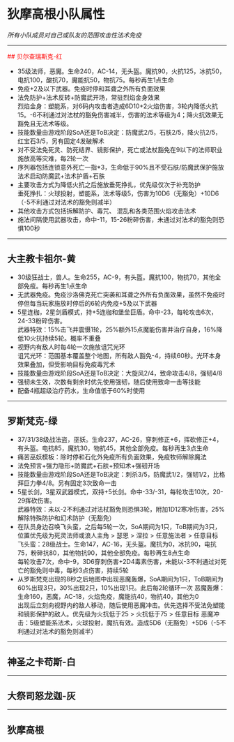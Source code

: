 # 狄摩高根小队属性  

*所有小队成员对自己或队友的范围攻击性法术免疫*

---

<font color=red>## 贝尔查瑞斯克-红</font>
- 35级法师，恶魔。生命240，AC-14，无头盔。魔抗90，火抗125，冰抗50，电抗100，酸抗70，魔能抗50，物抗75。每秒再生1点生命
- 免疫+2及以下武器。免疫时停和耳聋之外所有负面效果
- 法免防护+法术反转+防魔武开场，常驻烈焰金身效果  
  烈焰金身：塑能系，对6码内攻击者造成6D10+2火焰伤害，3轮内降低火抗15。-6不利通过对法杖的豁免伤害减半，伤害的法术等级为4；降火抗效果无豁免且无法术等级。
- 技能数量由游戏阶段SoA还是ToB决定：防魔武2/5，石肤2/5，降火抗2/5，红宝石3/5，另有固定4发破解术
- 对不受法免死灵、防死结界、镜影保护，死亡或法杖豁免在9以下的法师职业施放高等灾难，每2轮一次
- 序列器包括连锁意外死亡一指*3，生命低于90%且不受石肤/防魔武保护施放法术启动防魔武+法术护盾+石肤
- 主要攻击方式为降低火抗之后施放垂死挣扎，优先级仅次于补充防护  
  垂死挣扎：火球投射，塑能系，法术等级5，伤害为10D6（无豁免）+10D6（-5不利通过对法术的豁免则减半）
- 其他攻击方式包括拆解防护、毒咒、 混乱和各类范围火焰攻击法术
- 施法间隔使用武器攻击，命中-11，15-26粉碎伤害，未通过对法术的豁免则恐惧100秒
---

## 大主教卡祖尔-黄
- 30级狂战士，兽人。生命255，AC-9，有头盔。魔抗100，物抗70，其他全部免疫。每秒再生1点生命
- 无武器免疫。免疫沙洛佛克死亡突袭和耳聋之外所有负面效果，虽然不免疫时停但每当玩家施放时停后的6轮内免疫+5及以下武器
- 5星连枷，2星剑盾模式，持+5连枷和堡垒巨盾。命中-23，每轮攻击6次，24-33粉碎伤害。  
  武器特效：15%击飞并震慑1轮，25%额外15点魔能伤害并治疗自身，16%降低10火抗持续5轮。概率不重叠
- 视野内有敌人时每4轮一次施放诅咒光环  
  诅咒光环：范围基本覆盖整个地图，所有敌人豁免-4，持续60秒。光环本身效果叠加，但受影响目标免疫毒咒术
- 技能数量由游戏阶段SoA还是ToB决定：大旋风2/4，致命攻击4/8，强韧4/8
- 强韧未生效，次数有剩余时优先使用强韧，随后使用致命一击等技能
- 配备4瓶超级治疗药水，生命值低于60%时使用
---

## 罗斯梵克-绿
- 37/31/38级战法盗，巫妖。生命237，AC-26，穿刺修正+6，挥砍修正+4，有头盔。电抗85，魔抗30，物抗45，其他全部免疫。每秒再生3点生命
- 痛苦巫妖模板：除时停和石化外免疫所有负面效果，免疫牧师解除魔法
- 法免预言+强力隐形+防魔武+石肤+预知术+强韧开场
- 技能数量由游戏阶段SoA还是ToB决定：刺杀3/5，防魔武1/2，强韧1/2，比格拜巨力拳4/8。另有固定3次致命一击
- 5星长剑，3星双武器模式，双持+5长剑。命中-33/-31，每轮攻击10次，20-29挥砍伤害。  
  武器特效：未以-2不利通过对法杖豁免则恐惧3轮，附加1D12寒冷伤害，25%解除特殊防护和幻术防护（无豁免）
- 在队员身边召唤飞头蛮，之后每5轮一次，SoA期间为1只，ToB期间为3只，位置优先级为死灵法师或浪人主角 > 瑟恩 > 涅拉 > 任意施法者 > 任意目标   
  飞头蛮：28级战士。生命147，AC-16，无头盔。魔抗为0，冰抗90，电抗75，粉碎抗80，其他物抗90，其他全部免疫。每秒再生8点生命  
  每轮攻击7次，命中-9，3D6穿刺伤害+2D4毒素伤害，未能以-3不利通过对死亡的豁免则中毒，每秒3点伤害，持续5轮
- 从罗斯梵克出现的8秒之后地图中出现恶魔轰爆，SoA期间为1只，ToB期间为60%出现3只，30%出现2只，10%出现1只。此后每2轮循环一次
  恶魔轰爆：生命160，恶魔，AC-18，火焰免疫，魔能抗40，物抗40，其他为0  
  出现后立刻向视野内的敌人移动，随后使用恶魔冲击。优先选择不受法免塑能和镜影保护的敌人。优先级为火抗低于25 > 火抗低于75 > 任意目标
  恶魔冲击：5级塑能系法术，火球投射，魔抗有效。造成5D6（无豁免）+5D6（-5不利通过对法术的豁免则减半）
---

## 神圣之卡苟斯-白
---

## 大祭司怒龙迦-灰
---

## 狄摩高根
